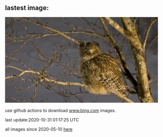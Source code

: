 ## lastest image:
![](images/FishOwl.jpg)

use github actions to download www.bing.com images.

last update:2020-10-31 01:17:25 UTC

all images since 2020-05-10 [here](https://github.com/counter2015/bing-daily-images/tree/master/images) 
